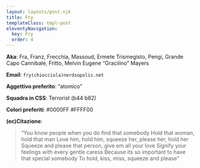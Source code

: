 ```yaml
---
layout: layouts/post.njk
title: Fry
templateClass: tmpl-post
eleventyNavigation:
  key: Fry
  order: 4
---
```

**Aka**: Fra, Franz, Frecchia, Massoud, Ermete Trismegisto, Pengi, Grande Capo Cannibale, Fritto, Melvin Eugene “Gracilino” Mayers

**Email**: `fry(chiocciola)nerdsopolis.net`

**Aggettivo preferito**: “atomico”

**Squadra in CSS**: Terrorist (b44 b82)

**Colori preferiti**: #0000FF #FFFF00

**(ec)Citazione**: 
> “You know people when you do find that somebody
> Hold that woman, hold that man
> Love him, hold him, squeeze her, please her, hold her
> Squeeze and please that person, give em all your love
> Signify your feelings with every gentle caress
> Because its so important to have that special somebody
> To hold, kiss, miss, squeeze and please”